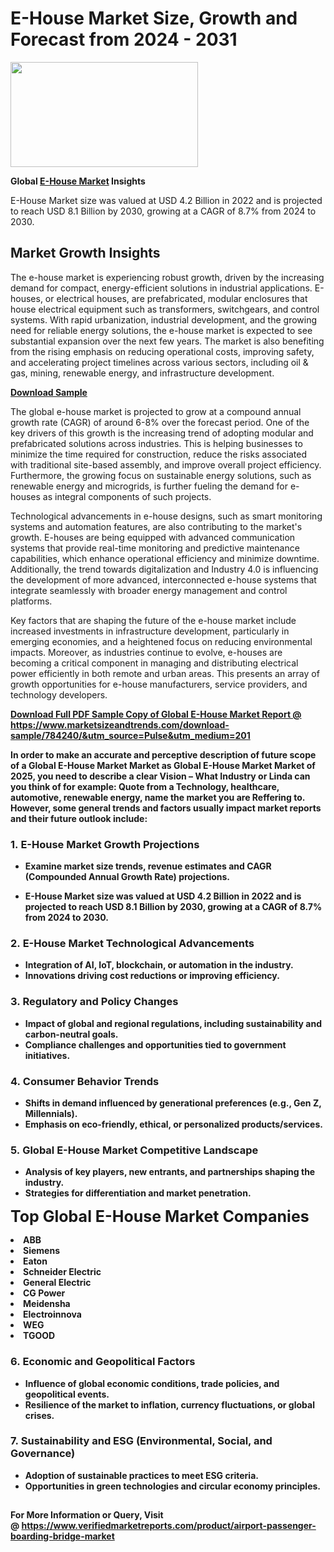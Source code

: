 <H1>E-House Market Size, Growth and Forecast from 2024 - 2031</H1><img class="aligncenter size-medium wp-image-584254" src="https://thirdeyenews.in/wp-content/uploads/2024/09/Global-Market-Research-300x168.jpeg" alt="" width="300" height="168" /><p><strong>Global&nbsp;<a href="https://www.marketsizeandtrends.com/download-sample/784240/&amp;utm_source=Pulse&amp;utm_medium=201">E-House Market</a> Insights</strong></p><p>E-House Market size was valued at USD 4.2 Billion in 2022 and is projected to reach USD 8.1 Billion by 2030, growing at a CAGR of 8.7% from 2024 to 2030.</p><p><h2>Market Growth Insights</h2> <p>The e-house market is experiencing robust growth, driven by the increasing demand for compact, energy-efficient solutions in industrial applications. E-houses, or electrical houses, are prefabricated, modular enclosures that house electrical equipment such as transformers, switchgears, and control systems. With rapid urbanization, industrial development, and the growing need for reliable energy solutions, the e-house market is expected to see substantial expansion over the next few years. The market is also benefiting from the rising emphasis on reducing operational costs, improving safety, and accelerating project timelines across various sectors, including oil & gas, mining, renewable energy, and infrastructure development.</p> <p><strong><a href="#">Download Sample</a></strong></p> <p>The global e-house market is projected to grow at a compound annual growth rate (CAGR) of around 6-8% over the forecast period. One of the key drivers of this growth is the increasing trend of adopting modular and prefabricated solutions across industries. This is helping businesses to minimize the time required for construction, reduce the risks associated with traditional site-based assembly, and improve overall project efficiency. Furthermore, the growing focus on sustainable energy solutions, such as renewable energy and microgrids, is further fueling the demand for e-houses as integral components of such projects.</p> <p>Technological advancements in e-house designs, such as smart monitoring systems and automation features, are also contributing to the market's growth. E-houses are being equipped with advanced communication systems that provide real-time monitoring and predictive maintenance capabilities, which enhance operational efficiency and minimize downtime. Additionally, the trend towards digitalization and Industry 4.0 is influencing the development of more advanced, interconnected e-house systems that integrate seamlessly with broader energy management and control platforms.</p> <p>Key factors that are shaping the future of the e-house market include increased investments in infrastructure development, particularly in emerging economies, and a heightened focus on reducing environmental impacts. Moreover, as industries continue to evolve, e-houses are becoming a critical component in managing and distributing electrical power efficiently in both remote and urban areas. This presents an array of growth opportunities for e-house manufacturers, service providers, and technology developers.</p> <p><strong><a href="#"></p><p><span class=""><strong>Download Full PDF Sample Copy of Global E-House Market Report</strong> @ <a href="https://www.marketsizeandtrends.com/download-sample/784240/&amp;utm_source=Pulse&amp;utm_medium=201" target="_blank">https://www.marketsizeandtrends.com/download-sample/784240/&amp;utm_source=Pulse&amp;utm_medium=201</a></span></p><p>In order to make an accurate and perceptive description of future scope of a Global&nbsp;E-House Market Market as Global&nbsp;E-House Market Market of 2025, you need to describe a clear Vision &ndash; What Industry or Linda can you think of for example: Quote from a Technology, healthcare, automotive, renewable energy, name the market you are Reffering to. However, some general trends and factors usually impact market reports and their future outlook include:</p><h3>1.&nbsp;<strong>E-House Market Growth Projections</strong></h3><ul><li>Examine market size trends, revenue estimates and CAGR (Compounded Annual Growth Rate) projections.</li><li><p>E-House Market size was valued at USD 4.2 Billion in 2022 and is projected to reach USD 8.1 Billion by 2030, growing at a CAGR of 8.7% from 2024 to 2030.</p></li></ul><h3>2.&nbsp;<strong>E-House Market Technological Advancements</strong></h3><ul><li>Integration of AI, IoT, blockchain, or automation in the industry.</li><li>Innovations driving cost reductions or improving efficiency.</li></ul><h3>3.&nbsp;<strong>Regulatory and Policy Changes</strong></h3><ul><li>Impact of global and regional regulations, including sustainability and carbon-neutral goals.</li><li>Compliance challenges and opportunities tied to government initiatives.</li></ul><h3>4.&nbsp;<strong>Consumer Behavior Trends</strong></h3><ul><li>Shifts in demand influenced by generational preferences (e.g., Gen Z, Millennials).</li><li>Emphasis on eco-friendly, ethical, or personalized products/services.</li></ul><h3>5.&nbsp;<strong>Global E-House Market Competitive Landscape</strong></h3><ul><li>Analysis of key players, new entrants, and partnerships shaping the industry.</li><li>Strategies for differentiation and market penetration.</li></ul><p data-pm-slice="1 1 []"><span style="color: inherit; font-family: inherit; font-size: 25px;">Top Global E-House Market Companies</span></p><div class="" data-test-id=""><p><li>ABB</li><li> Siemens</li><li> Eaton</li><li> Schneider Electric</li><li> General Electric</li><li> CG Power</li><li> Meidensha</li><li> Electroinnova</li><li> WEG</li><li> TGOOD</li></p></div><h3>6.&nbsp;<strong>Economic and Geopolitical Factors</strong></h3><ul><li>Influence of global economic conditions, trade policies, and geopolitical events.</li><li>Resilience of the market to inflation, currency fluctuations, or global crises.</li></ul><h3>7.&nbsp;<strong>Sustainability and ESG (Environmental, Social, and Governance)</strong></h3><ul><li>Adoption of sustainable practices to meet ESG criteria.</li><li>Opportunities in green technologies and circular economy principles.</li></ul><h2><strong style="font-size: 14px;">For More Information or Query, Visit @&nbsp;</strong><a style="background-color: #ffffff; font-size: 14px;" href="https://www.marketsizeandtrends.com/report/e-house-market/" target="_blank">https://www.verifiedmarketreports.com/product/airport-passenger-boarding-bridge-market</a></h2>
